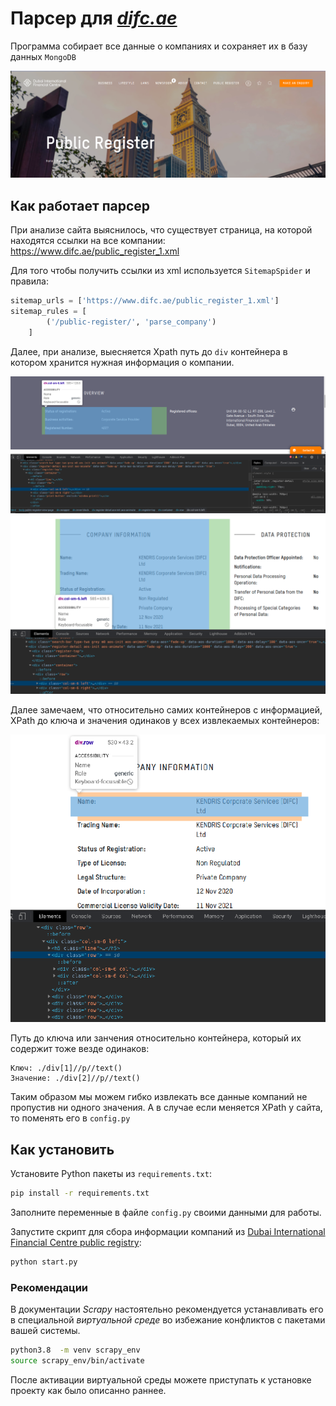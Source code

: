 # Парсер для  _[difc.ae](https://www.difc.ae/public-register/)_

Программа собирает все данные о компаниях и сохраняет их в базу данных `MongoDB`

<img src="images/main_photo.png">

## Как работает парсер

При анализе сайта выяснилось, что существует страница, на которой находятся ссылки на все компании: https://www.difc.ae/public_register_1.xml

Для того чтобы получить ссылки из xml используется `SitemapSpider` и правила:
```python
sitemap_urls = ['https://www.difc.ae/public_register_1.xml']
sitemap_rules = [
        ('/public-register/', 'parse_company')
    ]
```

Далее, при анализе, выесняется Xpath путь до `div` контейнера в котором хранится нужная
информация о компании.
 
<img src="images/Path1.png">
<img src="images/Path2.png">

Далее замечаем, что относительно самих контейнеров с информацией,
XPath до ключа и значения одинаков у всех извлекаемых контейнеров:

<img src="images/KeyValuePath.png">

Путь до ключа или занчения относительно контейнера, который их содержит
тоже везде одинаков:
```
Ключ: ./div[1]//p//text()
Значение: ./div[2]//p//text()
```

Таким образом мы можем гибко извлекать все данные компаний не пропустив
ни одного значения. А в случае если меняется XPath у сайта, то поменять 
его в `config.py`

## Как установить

Установите Python пакеты из `requirements.txt`:

```bash
pip install -r requirements.txt
```

Заполните переменные в файле `config.py` своими данными для работы.

Запустите скрипт для сбора информации компаний из [Dubai International Financial Centre public registry](https://www.difc.ae/public-register/):
```bash
python start.py
```

### Рекомендации
 В документации _Scrapy_ настоятельно рекомендуется устанавливать его в специальной _виртуальной среде_ 
 во избежание конфликтов с пакетами вашей системы.
 ```bash
python3.8  -m venv scrapy_env
source scrapy_env/bin/activate
```
После активации виртуальной среды можете приступать к установке проекту как было описанно раннее.